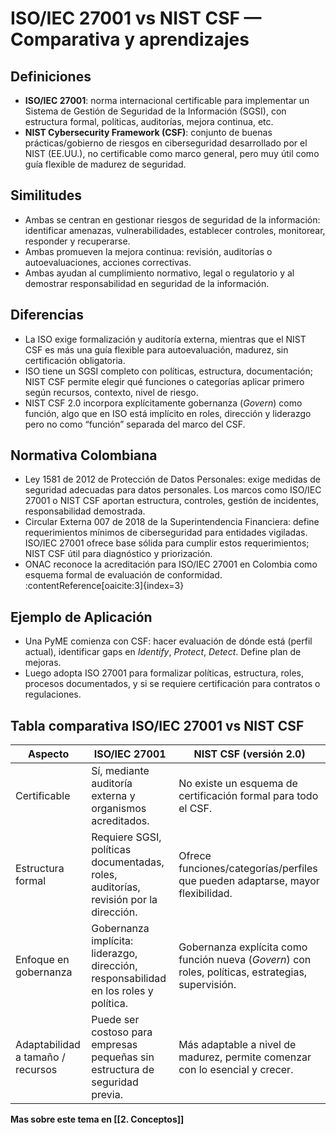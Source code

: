 # ISO/IEC 27001 vs NIST CSF — Comparativa y aprendizajes

## Definiciones 

- **ISO/IEC 27001**: norma internacional certificable para implementar un Sistema de Gestión de Seguridad de la Información (SGSI), con estructura formal, políticas, auditorías, mejora continua, etc.  
- **NIST Cybersecurity Framework (CSF)**: conjunto de buenas prácticas/gobierno de riesgos en ciberseguridad desarrollado por el NIST (EE.UU.), no certificable como marco general, pero muy útil como guía flexible de madurez de seguridad.

## Similitudes

- Ambas se centran en gestionar riesgos de seguridad de la información: identificar amenazas, vulnerabilidades, establecer controles, monitorear, responder y recuperarse.  
- Ambas promueven la mejora continua: revisión, auditorías o autoevaluaciones, acciones correctivas.  
- Ambas ayudan al cumplimiento normativo, legal o regulatorio y al demostrar responsabilidad en seguridad de la información.

## Diferencias

- La ISO exige formalización y auditoría externa, mientras que el NIST CSF es más una guía flexible para autoevaluación, madurez, sin certificación obligatoria.  
- ISO tiene un SGSI completo con políticas, estructura, documentación; NIST CSF permite elegir qué funciones o categorías aplicar primero según recursos, contexto, nivel de riesgo.  
- NIST CSF 2.0 incorpora explícitamente gobernanza (*Govern*) como función, algo que en ISO está implícito en roles, dirección y liderazgo pero no como “función” separada del marco del CSF.  

## Normativa Colombiana

- Ley 1581 de 2012 de Protección de Datos Personales: exige medidas de seguridad adecuadas para datos personales. Los marcos como ISO/IEC 27001 o NIST CSF aportan estructura, controles, gestión de incidentes, responsabilidad demostrada.  
- Circular Externa 007 de 2018 de la Superintendencia Financiera: define requerimientos mínimos de ciberseguridad para entidades vigiladas. ISO/IEC 27001 ofrece base sólida para cumplir estos requerimientos; NIST CSF útil para diagnóstico y priorización.  
- ONAC reconoce la acreditación para ISO/IEC 27001 en Colombia como esquema formal de evaluación de conformidad. :contentReference[oaicite:3]{index=3}

## Ejemplo de Aplicación

- Una PyME comienza con CSF: hacer evaluación de dónde está (perfil actual), identificar gaps en *Identify*, *Protect*, *Detect*. Define plan de mejoras.  
- Luego adopta ISO 27001 para formalizar políticas, estructura, roles, procesos documentados, y si se requiere certificación para contratos o regulaciones.  

## Tabla comparativa ISO/IEC 27001 vs NIST CSF

| Aspecto                           | ISO/IEC 27001                                                                        | NIST CSF (versión 2.0)                                                                             |
| --------------------------------- | ------------------------------------------------------------------------------------ | -------------------------------------------------------------------------------------------------- |
| Certificable                      | Sí, mediante auditoría externa y organismos acreditados.                             | No existe un esquema de certificación formal para todo el CSF.                                     |
| Estructura formal                 | Requiere SGSI, políticas documentadas, roles, auditorías, revisión por la dirección. | Ofrece funciones/categorías/perfiles que pueden adaptarse, mayor flexibilidad.                     |
| Enfoque en gobernanza             | Gobernanza implícita: liderazgo, dirección, responsabilidad en los roles y política. | Gobernanza explícita como función nueva (*Govern*) con roles, políticas, estrategias, supervisión. |
| Adaptabilidad a tamaño / recursos | Puede ser costoso para empresas pequeñas sin estructura de seguridad previa.         | Más adaptable a nivel de madurez, permite comenzar con lo esencial y crecer.                       |

**Mas sobre este tema en [[2. Conceptos]]**